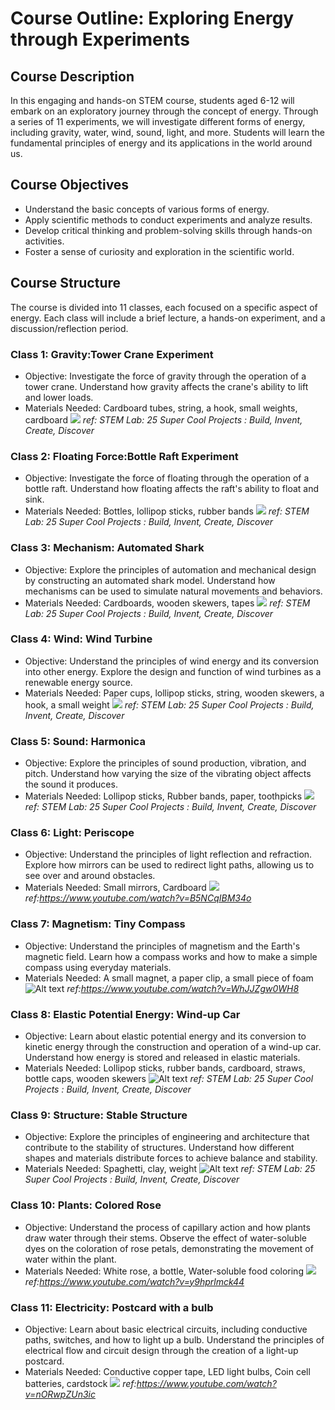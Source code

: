 # Course Outline: Exploring Energy through Experiments

## Course Description
In this engaging and hands-on STEM course, students aged 6-12 will embark on an exploratory journey through the concept of energy. Through a series of 11 experiments, we will investigate different forms of energy, including gravity, water, wind, sound, light, and more. Students will learn the fundamental principles of energy and its applications in the world around us.


## Course Objectives
- Understand the basic concepts of various forms of energy.
- Apply scientific methods to conduct experiments and analyze results.
- Develop critical thinking and problem-solving skills through hands-on activities.
- Foster a sense of curiosity and exploration in the scientific world.

## Course Structure
The course is divided into 11 classes, each focused on a specific aspect of energy. Each class will include a brief lecture, a hands-on experiment, and a discussion/reflection period.

### Class 1: Gravity:Tower Crane Experiment
- Objective: Investigate the force of gravity through the operation of a tower crane. Understand how gravity affects the crane's ability to lift and lower loads.
- Materials Needed: Cardboard tubes, string, a hook, small weights, cardboard
![](assets/stem/image.png)
*ref: STEM Lab: 25 Super Cool Projects : Build, Invent, Create, Discover*

### Class 2: Floating Force:Bottle Raft Experiment 
- Objective: Investigate the force of floating through the operation of a bottle raft. Understand how floating affects the raft's ability to float and sink.
- Materials Needed: Bottles, lollipop sticks, rubber bands
![](assets/stem/image-1.png)
*ref: STEM Lab: 25 Super Cool Projects : Build, Invent, Create, Discover*

### Class 3: Mechanism: Automated Shark
- Objective: Explore the principles of automation and mechanical design by constructing an automated shark model. Understand how mechanisms can be used to simulate natural movements and behaviors.
- Materials Needed: Cardboards, wooden skewers, tapes
![](assets/stem/image-2.png)
*ref: STEM Lab: 25 Super Cool Projects : Build, Invent, Create, Discover*

### Class 4: Wind: Wind Turbine
- Objective: Understand the principles of wind energy and its conversion into other energy. Explore the design and function of wind turbines as a renewable energy source.
- Materials Needed: Paper cups, lollipop sticks, string, wooden skewers, a hook, a small weight
![](assets/stem/image-3.png)
*ref: STEM Lab: 25 Super Cool Projects : Build, Invent, Create, Discover*

### Class 5: Sound: Harmonica
- Objective: Explore the principles of sound production, vibration, and pitch. Understand how varying the size of the vibrating object affects the sound it produces.
- Materials Needed: Lollipop sticks, Rubber bands, paper, toothpicks
![](assets/stem/image-4.png)
*ref: STEM Lab: 25 Super Cool Projects : Build, Invent, Create, Discover*

### Class 6: Light: Periscope
- Objective: Understand the principles of light reflection and refraction. Explore how mirrors can be used to redirect light paths, allowing us to see over and around obstacles.
- Materials Needed: Small mirrors, Cardboard
![](assets/stem/image-5.png)
*ref:https://www.youtube.com/watch?v=B5NCqIBM34o*

### Class 7: Magnetism: Tiny Compass
- Objective: Understand the principles of magnetism and the Earth's magnetic field. Learn how a compass works and how to make a simple compass using everyday materials.
- Materials Needed: A small magnet, a paper clip, a small piece of foam
![Alt text](assets/stem/image-6.png)
*ref:https://www.youtube.com/watch?v=WhJJZgw0WH8*

### Class 8: Elastic Potential Energy: Wind-up Car
- Objective: Learn about elastic potential energy and its conversion to kinetic energy through the construction and operation of a wind-up car. Understand how energy is stored and released in elastic materials.
- Materials Needed: Lollipop sticks, rubber bands, cardboard, straws, bottle caps, wooden skewers
![Alt text](assets/stem/image-7.png)
*ref: STEM Lab: 25 Super Cool Projects : Build, Invent, Create, Discover*

### Class 9: Structure: Stable Structure
- Objective: Explore the principles of engineering and architecture that contribute to the stability of structures. Understand how different shapes and materials distribute forces to achieve balance and stability.
- Materials Needed: Spaghetti, clay, weight
![Alt text](assets/stem/image-8.png)
*ref: STEM Lab: 25 Super Cool Projects : Build, Invent, Create, Discover*

### Class 10: Plants: Colored Rose
- Objective: Understand the process of capillary action and how plants draw water through their stems. Observe the effect of water-soluble dyes on the coloration of rose petals, demonstrating the movement of water within the plant.
- Materials Needed: White rose, a bottle, Water-soluble food coloring 
![](assets/stem/image-9.png)
*ref:https://www.youtube.com/watch?v=y9hprlmck44*

### Class 11: Electricity: Postcard with a bulb
- Objective: Learn about basic electrical circuits, including conductive paths, switches, and how to light up a bulb. Understand the principles of electrical flow and circuit design through the creation of a light-up postcard.
- Materials Needed: Conductive copper tape, LED light bulbs, Coin cell batteries, cardstock
![](assets/stem/image-10.png)
*ref:https://www.youtube.com/watch?v=nORwpZUn3ic*